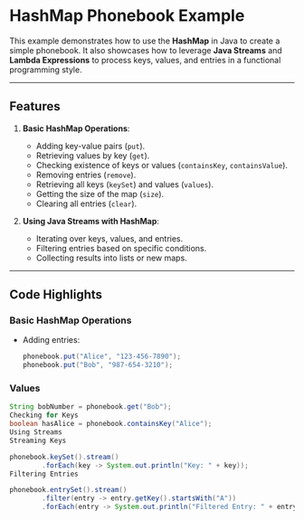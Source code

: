 # HashMap Phonebook Example

This example demonstrates how to use the **HashMap** in Java to create a simple phonebook. It also showcases how to leverage **Java Streams** and **Lambda Expressions** to process keys, values, and entries in a functional programming style.

---

## **Features**
1. **Basic HashMap Operations**:
   - Adding key-value pairs (`put`).
   - Retrieving values by key (`get`).
   - Checking existence of keys or values (`containsKey`, `containsValue`).
   - Removing entries (`remove`).
   - Retrieving all keys (`keySet`) and values (`values`).
   - Getting the size of the map (`size`).
   - Clearing all entries (`clear`).

2. **Using Java Streams with HashMap**:
   - Iterating over keys, values, and entries.
   - Filtering entries based on specific conditions.
   - Collecting results into lists or new maps.

---

## **Code Highlights**

### Basic HashMap Operations
- Adding entries:
  ```java
  phonebook.put("Alice", "123-456-7890");
  phonebook.put("Bob", "987-654-3210");

### Values
```java
String bobNumber = phonebook.get("Bob");
Checking for Keys
boolean hasAlice = phonebook.containsKey("Alice");
Using Streams
Streaming Keys

phonebook.keySet().stream()
        .forEach(key -> System.out.println("Key: " + key));
Filtering Entries

phonebook.entrySet().stream()
        .filter(entry -> entry.getKey().startsWith("A"))
        .forEach(entry -> System.out.println("Filtered Entry: " + entry.getKey()
